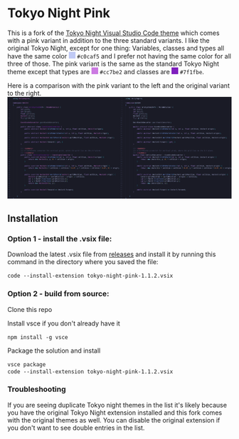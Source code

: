 # Tokyo Night Pink
This is a fork of the [Tokyo Night Visual Studio Code theme](https://github.com/tokyo-night/tokyo-night-vscode-theme) which comes with a pink variant in addition to the three standard variants.
I like the original Tokyo Night, except for one thing: Variables, classes and types all have the same color ![#c0caf5](https://raw.githubusercontent.com/Zyphdoz/tokyo-night-pink-vscode-theme/refs/heads/master/static/c0caf5.gif) `#c0caf5` and I prefer not having the same color for all three of those.
The pink variant is the same as the standard Tokyo Night theme except that types are ![#cc7be2](https://raw.githubusercontent.com/Zyphdoz/tokyo-night-pink-vscode-theme/refs/heads/master/static/cc7be2.gif) `#cc7be2` and classes are ![#7f1fbe](https://raw.githubusercontent.com/Zyphdoz/tokyo-night-pink-vscode-theme/refs/heads/master/static/7f1fbe.gif) `#7f1fbe`.

Here is a comparison with the pink variant to the left and the original variant to the right.
![Comparison of pink and original scheme](https://raw.githubusercontent.com/Zyphdoz/tokyo-night-pink-vscode-theme/refs/heads/master/static/ss_tokyo_night_pink_comparison.png)


## Installation
### Option 1 - install the .vsix file: 
Download the latest .vsix file from [releases](https://github.com/Zyphdoz/tokyo-night-pink-vscode-theme/releases/tag/v1.1.2) and install it by running this command in the directory where you saved the file:
```
code --install-extension tokyo-night-pink-1.1.2.vsix
```

### Option 2 - build from source:

Clone this repo

Install vsce if you don't already have it
```
npm install -g vsce
```

Package the solution and install
```
vsce package
code --install-extension tokyo-night-pink-1.1.2.vsix
```


### Troubleshooting
If you are seeing duplicate Tokyo night themes in the list it's likely because you have the original Tokyo Night extension installed and this fork comes with the original themes as well. You can disable the original extension if you don't want to see double entries in the list.